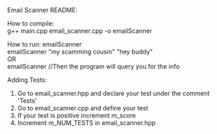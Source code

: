 Email Scanner README:  
  
How to compile:  
g++ main.cpp email_scanner.cpp -o emailScanner

How to run:
emailScanner <emailID> <emailBody>  
emailScanner "my scamming cousin" "hey buddy"  
OR  
emailScanner //Then the program will query you for the info  

Adding Tests:
1. Go to email_scanner.hpp and declare your test under the comment 'Tests'  
2. Go to email_scanner.cpp and define your test  
3. If your test is positive increment m_score  
3. Increment m_NUM_TESTS in email_scanner.hpp  

